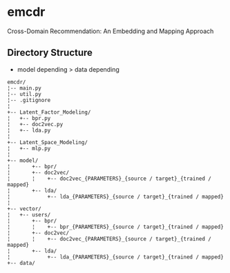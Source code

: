 # emcdr
Cross-Domain Recommendation: An Embedding and Mapping Approach

## Directory Structure
 - model depending > data depending
```
emcdr/
¦-- main.py
¦-- util.py
¦-- .gitignore
¦
+-- Latent_Factor_Modeling/
¦   +-- bpr.py
¦   +-- doc2vec.py
¦   +-- lda.py
¦
+-- Latent_Space_Modeling/
¦   +-- mlp.py 
¦
+-- model/
¦       +-- bpr/
¦       +-- doc2vec/
¦       ¦    +-- doc2vec_{PARAMETERS}_{source / target}_{trained / mapped}
¦       +-- lda/
¦            +-- lda_{PARAMETERS}_{source / target}_{trained / mapped}
¦ 
+-- vector/
¦   +-- users/
¦       +-- bpr/
¦       ¦    +-- bpr_{PARAMETERS}_{source / target}_{trained / mapped}
¦       +-- doc2vec/
¦       ¦    +-- doc2vec_{PARAMETERS}_{source / target}_{trained / mapped}
¦       +-- lda/
¦            +-- lda_{PARAMETERS}_{source / target}_{trained / mapped}
+-- data/
```
